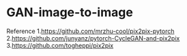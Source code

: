 # GAN-image-to-image

Reference
1.https://github.com/mrzhu-cool/pix2pix-pytorch
2.https://github.com/junyanz/pytorch-CycleGAN-and-pix2pix
3.https://github.com/togheppi/pix2pix
